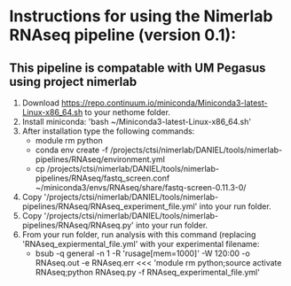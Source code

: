 # Instructions for using the Nimerlab RNAseq pipeline (version 0.1):

## This pipeline is compatable with UM Pegasus using project nimerlab

1. Download https://repo.continuum.io/miniconda/Miniconda3-latest-Linux-x86_64.sh to your nethome folder.
2. Install miniconda: 'bash ~/Miniconda3-latest-Linux-x86_64.sh'
3. After installation type the following commands:
	- module rm python
	- conda env create -f /projects/ctsi/nimerlab/DANIEL/tools/nimerlab-pipelines/RNAseq/environment.yml
	- cp /projects/ctsi/nimerlab/DANIEL/tools/nimerlab-pipelines/RNAseq/fastq_screen.conf ~/miniconda3/envs/RNAseq/share/fastq-screen-0.11.3-0/
4. Copy '/projects/ctsi/nimerlab/DANIEL/tools/nimerlab-pipelines/RNAseq/RNAseq_experiment_file.yml' into your run folder.
5. Copy '/projects/ctsi/nimerlab/DANIEL/tools/nimerlab-pipelines/RNAseq/RNAseq.py' into your run folder.
6. From your run folder, run analysis with this command (replacing 'RNAseq_expiermental_file.yml' with your experimental filename:
	- bsub -q general -n 1 -R 'rusage[mem=1000]' -W 120:00 -o RNAseq.out -e RNAseq.err <<< 'module rm python;source activate RNAseq;python RNAseq.py -f RNAseq_experimental_file.yml' 
